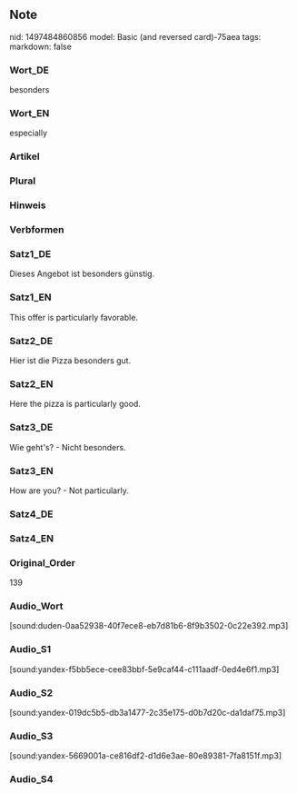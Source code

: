 ## Note
nid: 1497484860856
model: Basic (and reversed card)-75aea
tags: 
markdown: false

### Wort_DE
besonders

### Wort_EN
especially

### Artikel


### Plural


### Hinweis


### Verbformen


### Satz1_DE
Dieses Angebot ist besonders günstig.

### Satz1_EN
This offer is particularly favorable.

### Satz2_DE
Hier ist die Pizza besonders gut.

### Satz2_EN
Here the pizza is particularly good.

### Satz3_DE
Wie geht's? - Nicht besonders.

### Satz3_EN
How are you? - Not particularly.

### Satz4_DE


### Satz4_EN


### Original_Order
139

### Audio_Wort
[sound:duden-0aa52938-40f7ece8-eb7d81b6-8f9b3502-0c22e392.mp3]

### Audio_S1
[sound:yandex-f5bb5ece-cee83bbf-5e9caf44-c111aadf-0ed4e6f1.mp3]

### Audio_S2
[sound:yandex-019dc5b5-db3a1477-2c35e175-d0b7d20c-da1daf75.mp3]

### Audio_S3
[sound:yandex-5669001a-ce816df2-d1d6e3ae-80e89381-7fa8151f.mp3]

### Audio_S4

